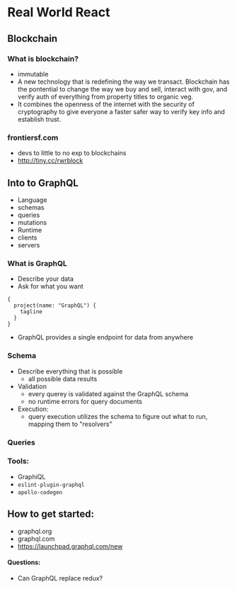 # Real World React
## Blockchain
### What is blockchain?
- immutable
- A new technology that is redefining the way we transact. Blockchain has the pontential to change the way we buy and sell, interact with gov, and verify auth of everything from property titles to organic veg.
- It combines the openness of the internet with the security of cryptography to give everyone a faster safer way to verify key info and establish trust.

### frontiersf.com
- devs to little to no exp to blockchains
- http://tiny.cc/rwrblock

## Into to GraphQL
- Language
- schemas
- queries
- mutations
- Runtime
- clients
- servers

### What is GraphQL
- Describe your data
- Ask for what you want
```
{
  project(name: "GraphQL") {
    tagline
  }
}
```
- GraphQL provides a single endpoint for data from anywhere

### Schema
- Describe everything that is possible
  - all possible data results
- Validation
  - every querey is validated against the GraphQL schema
  - no runtime errors for query documents
- Execution:
    - query execution utilizes the schema to figure out what to run, mapping them to "resolvers"
    
### Queries

### Tools:
- GraphiQL
- `eslint-plugin-graphql`
- `apollo-codegen`

## How to get started:
- graphql.org
- graphql.com
- https://launchpad.graphql.com/new

#### Questions:
- Can GraphQL replace redux?
  
